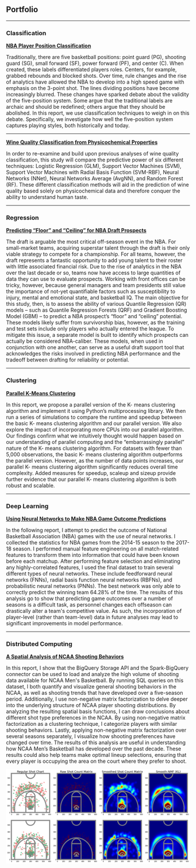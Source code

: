 ## Portfolio

---

### Classification

[**NBA Player Position Classification**]()

Traditionally, there are five basketball positions: point guard (PG), shooting guard (SG), small forward (SF), power forward (PF), and center (C). When created, these labels differentiated players roles. Centers, for example, grabbed rebounds and blocked shots. Over time, rule changes and the rise of analytics have allowed the NBA to develop into a high speed game with emphasis on the 3-point shot. The lines dividing positions have become increasingly blurred. These changes have sparked debate about the validity of the five-position system. Some argue that the traditional labels are archaic and should be redefined; others argue that they should be abolished. In this report, we use classification techniques to weigh in on this debate. Specifically, we investigate how well the five-position system captures playing styles, both historically and today.

---

[**Wine Quality Classification from Physicochemical Properties**]()

In order to re-examine and build upon previous analyses of wine quality classification, this study will compare the predictive power of six different techniques: Logistic Regression (GLM), Support Vector Machines (SVM), Support Vector Machines with Radial Basis Function (SVM-RBF), Neural Networks (NNet), Neural Networks Average (AvgNN), and Random Forest (RF). These different classification methods will aid in the prediction of wine quality based solely on physicochemical data and therefore conquer the ability to understand human taste.

---

### Regression

[**Predicting “Floor” and “Ceiling” for NBA Draft Prospects**]()

The draft is arguable the most critical off-season event in the NBA. For small-market teams, acquiring superstar talent through the draft is their only viable strategy to compete for a championship. For all teams, however, the draft represents a fantastic opportunity to add young talent to their roster with little associated financial risk. Due to the rise of analytics in the NBA over the last decade or so, teams now have access to large quantities of data they can use to evaluate prospects. Working with front offices can be tricky, however, because general managers and team presidents still value the importance of not-yet quantifiable factors such as susceptibility to injury, mental and emotional state, and basketball IQ. The main objective for this study, then, is to assess the ability of various Quantile Regression (QR) models – such as Quantile Regression Forests (QRF) and Gradient Boosting Model (GBM) – to predict a NBA prospect’s “floor” and “ceiling” potential. These models likely suffer from survivorship bias, however, as the training and test sets include only players who actually entered the league. To mitigate this issue, a separate model is built to identify which prospects can actually be considered NBA-caliber. These models, when used in conjunction with one another, can serve as a useful draft support tool that acknowledges the risks involved in predicting NBA performance and the tradeoff between drafting for reliability or potential. 

---

### Clustering

[**Parallel K-Means Clustering**](https://github.com/ChristineHarris/Parallel-K-Means-Clustering)

In this report, we propose a parallel version of the K- means clustering algorithm and implement it using Python’s multiprocessing library. We then run a series of simulations to compare the runtime and speedup between the basic K- means clustering algorithm and our parallel version. We also explore the impact of incorporating more CPUs into our parallel algorithm. Our findings confirm what we intuitively thought would happen based on our understanding of parallel computing and the “embarrassingly parallel” nature of the K- means clustering algorithm. For datasets with fewer than 5,000 observations, the basic K- means clustering algorithm outperforms the parallel version. However, as the number of data points increases, our parallel K- means clustering algorithm significantly reduces overall time complexity. Added measures for speedup, scaleup and sizeup provide further evidence that our parallel K- means clustering algorithm is both robust and scalable.

---

### Deep Learning

[**Using Neural Networks to Make NBA Game Outcome Predictions**]()

In the following report, I attempt to predict the outcome of National Basketball Association (NBA) games with the use of neural networks. I collected the statistics for NBA games from the 2014-15 season to the 2017-18 season. I performed manual feature engineering on all match-related features to transform them into information that could have been known before each matchup. After performing feature selection and eliminating any highly-correlated features, I used the final dataset to train several different types of neural networks. These include feedforward neural networks (FNNs), radial basis function neural networks (RBFNs), and probabilistic neural networks (PNNs). The best network was only able to correctly predict the winning team 64.28% of the time. The results of this analysis go to show that predicting game outcomes over a number of seasons is a difficult task, as personnel changes each offseason can drastically alter a team's competitive value. As such, the incorporation of player-level (rather than team-level) data in future analyses may lead to significant improvements in model performance.

---

### Distributed Computing

[**A Spatial Analysis of NCAA Shooting Behaviors**](https://github.com/ChristineHarris/NCAA-Shooting-Behaviors)

In this report, I show that the BigQuery Storage API and the Spark-BigQuery connector can be used to load and analyze the high volume of shooting data available for NCAA Men's Basketball. By running SQL queries on this dataset, I both quantify and visualize general shooting behaviors in the NCAA, as well as shooting trends that have developed over a five-season period. Additionally, I use non-negative matrix factorization to delve deeper into the underlying structure of NCAA player shooting distributions. By analyzing the resulting spatial basis functions, I can draw conclusions about different shot type preferences in the NCAA. By using non-negative matrix factorization as a clustering technique, I categorize players with similar shooting behaviors. Lastly, applying non-negative matrix factorization over several seasons separately, I visualize how shooting preferences have changed over time. The results of this analysis are useful in understanding how NCAA Men’s Basketball has developed over the past decade. These results could also help teams make optimal lineup selections, ensuring that every player is occupying the area on the court where they prefer to shoot.

![](/images/ncaa_shooting_behaviors.png)
